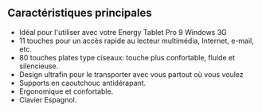 ## Caractéristiques principales 

- Idéal pour l'utiliser avec votre Energy Tablet Pro 9 Windows 3G
- 11 touches pour un accès rapide au lecteur multimédia, Internet, e-mail, etc.
- 80 touches plates type ciseaux: touche plus confortable, fluide et silencieuse. 
- Design ultrafin pour le transporter avec vous partout où vous voulez
- Supports en caoutchouc antidérapant.
- Ergonomique et confortable. 
- Clavier Espagnol.

